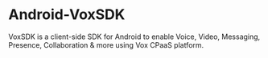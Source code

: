 # Android-VoxSDK
VoxSDK is a client-side SDK for Android to enable Voice, Video, Messaging, Presence, Collaboration &amp; more using Vox CPaaS platform.
